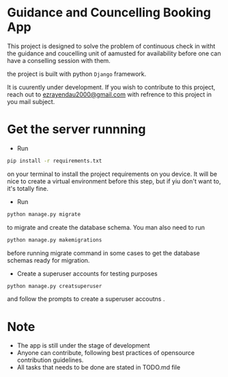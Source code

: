 # Guidance and Councelling Booking App

This project is designed to solve the problem of continuous check in witht the guidance and coucelling unit of aamusted for availability before one can have a conselling session with them.

the project is built with python `Django` framework.

It is cuurently under development. If you wish to contribute to this project, reach out to <ezrayendau2000@gmail.com> with refrence to this project in you mail subject.

# Get the server runnning

- Run

```bash
pip install -r requirements.txt
```

on your terminal to install the project requirements on you device. It will be nice to create a virtual environment before this step, but if yiu don't want to, it's totally fine.

- Run

```bash
python manage.py migrate
```

to migrate and create the database schema.
You man also need to run

```bash
python manage.py makemigrations
```

before running migrate command in some cases to get the database schemas ready for migration.

- Create a superuser accounts for testing purposes

```bash
python manage.py creatsuperuser
```

and follow the prompts to create a superuser accoutns .

# Note

- The app is still under the stage of development
- Anyone can contribute, following best practices of opensource contribution guidelines.
- All tasks that needs to be done are stated in TODO.md file
